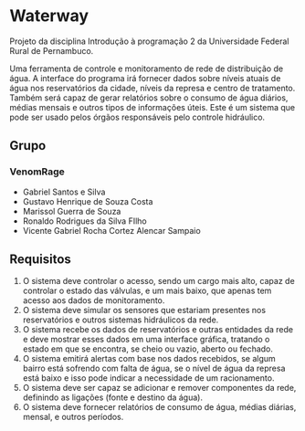 # Waterway
Projeto da disciplina Introdução à programação 2 da Universidade Federal Rural de Pernambuco.

  Uma ferramenta de controle e monitoramento de rede de distribuição de água. A interface do programa irá fornecer dados sobre níveis atuais de água nos reservatórios da cidade, níveis da represa e centro de tratamento. Também será capaz de gerar relatórios sobre o consumo de água diários, médias mensais e outros tipos de informações úteis. Este é um sistema que pode ser usado pelos órgãos responsáveis pelo controle hidráulico.

## Grupo
### VenomRage

* Gabriel Santos e Silva
* Gustavo Henrique de Souza Costa
* Marissol Guerra de Souza
* Ronaldo Rodrigues da Silva FIlho
* Vicente Gabriel Rocha Cortez Alencar Sampaio

## Requisitos

1. O sistema deve controlar o acesso, sendo um cargo mais alto, capaz de controlar o estado das válvulas, e um mais baixo, que apenas tem acesso aos dados de monitoramento.
2. O sistema deve simular os sensores que estariam presentes nos reservatórios e outros sistemas hidráulicos da rede.
3. O sistema recebe os dados de reservatórios e outras entidades da rede e deve mostrar esses dados em uma interface gráfica, tratando o estado em que se encontra, se cheio ou vazio, aberto ou fechado.
4. O sistema emitirá alertas com base nos dados recebidos, se algum bairro está sofrendo com falta de água, se o nível de água da represa está baixo e isso pode indicar a necessidade de um racionamento.
5. O sistema deve ser capaz se adicionar e remover componentes da rede, definindo as ligações (fonte e destino da água).
6. O sistema deve fornecer relatórios de consumo de água, médias diárias, mensal, e outros períodos.

